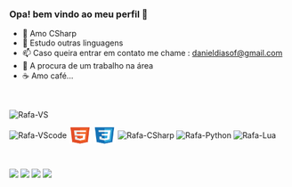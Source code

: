 ### Opa! bem vindo ao meu perfil 🙂

- 🔭 Amo CSharp
- 🌱 Estudo outras linguagens 
- 📫 Caso queira entrar em contato me chame : danieldiasof@gmail.com
- 💼 A procura de um trabalho na área
- ☕ Amo café...

<div style="display: inline_block"><br>

 
  <img align="center" alt="Rafa-VS" height="30" width="40" 
  src="https://cdn.jsdelivr.net/gh/devicons/devicon/icons/visualstudio/visualstudio-plain.svg" />

 <img align="center" alt="Rafa-VScode" height="30" width="40" 
  src="https://cdn.jsdelivr.net/gh/devicons/devicon/icons/vscode/vscode-original.svg" />
  <img align="center" alt="Rafa-HTML" height="30" width="40" src="https://raw.githubusercontent.com/devicons/devicon/master/icons/html5/html5-original.svg">
  <img align="center" alt="Rafa-CSS" height="30" width="40" src="https://raw.githubusercontent.com/devicons/devicon/master/icons/css3/css3-original.svg">
  <img align="center" alt="Rafa-CSharp" height="30" width="40" 
    src="https://cdn.jsdelivr.net/gh/devicons/devicon/icons/csharp/csharp-original.svg" >
  <img align="center" alt="Rafa-Python" height="30" width="40" src="https://cdn.jsdelivr.net/gh/devicons/devicon/icons/cplusplus/cplusplus-original.svg" />
  <img align="center" alt="Rafa-Lua" height="30" width="40" 
src="https://cdn.jsdelivr.net/gh/devicons/devicon/icons/lua/lua-original-wordmark.svg" />
      

                 
</div>
<br>
<div> 

  <a href="https://www.instagram.com/daniel_dias.sz/" target="_blank"><img src="https://img.shields.io/badge/-Instagram-%23E4405F?style=for-the-badge&logo=instagram&logoColor=white" target="_blank"></a>
 <a href="https://discord.gg/Az9QhufymR" target="_blank"><img src="https://img.shields.io/badge/Discord-7289DA?style=for-the-badge&logo=discord&logoColor=white" target="_blank"></a> 
  <a href = "mailto:danieldiasof@gmail.com"><img src="https://img.shields.io/badge/-Gmail-%23333?style=for-the-badge&logo=gmail&logoColor=white" target="_blank"></a>
  <a href="https://www.linkedin.com/in/daniel-dias-61101b257/" target="_blank"><img src="https://img.shields.io/badge/-LinkedIn-%230077B5?style=for-the-badge&logo=linkedin&logoColor=white" target="_blank"></a> 
  
</div>
